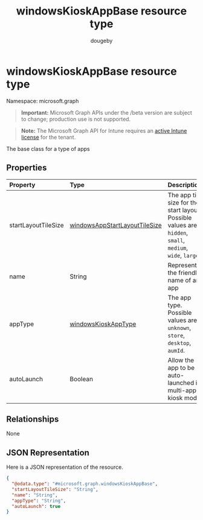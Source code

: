 ﻿---
title: "windowsKioskAppBase resource type"
description: "The base class for a type of apps"
author: "dougeby"
localization_priority: Normal
ms.prod: "intune"
doc_type: resourcePageType
---

# windowsKioskAppBase resource type

Namespace: microsoft.graph

> **Important:** Microsoft Graph APIs under the /beta version are subject to change; production use is not supported.

> **Note:** The Microsoft Graph API for Intune requires an [active Intune license](https://go.microsoft.com/fwlink/?linkid=839381) for the tenant.

The base class for a type of apps

## Properties

| Property            | Type                                                                                               | Description                                                                                                |
| :------------------ | :------------------------------------------------------------------------------------------------- | :--------------------------------------------------------------------------------------------------------- |
| startLayoutTileSize | [windowsAppStartLayoutTileSize](../resources/intune-deviceconfig-windowsappstartlayouttilesize.md) | The app tile size for the start layout. Possible values are: `hidden`, `small`, `medium`, `wide`, `large`. |
| name                | String                                                                                             | Represents the friendly name of an app                                                                     |
| appType             | [windowsKioskAppType](../resources/intune-deviceconfig-windowskioskapptype.md)                     | The app type. Possible values are: `unknown`, `store`, `desktop`, `aumId`.                                 |
| autoLaunch          | Boolean                                                                                            | Allow the app to be auto-launched in multi-app kiosk mode                                                  |

## Relationships

None

## JSON Representation

Here is a JSON representation of the resource.

<!-- {
  "blockType": "resource",
  "@odata.type": "microsoft.graph.windowsKioskAppBase"
}
-->

```json
{
  "@odata.type": "#microsoft.graph.windowsKioskAppBase",
  "startLayoutTileSize": "String",
  "name": "String",
  "appType": "String",
  "autoLaunch": true
}
```
